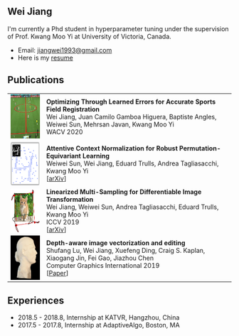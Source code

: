 ## Wei Jiang

I'm currently a Phd student in hyperparameter tuning under the supervision of Prof. Kwang Moo Yi at University of Victoria, Canada.

* Email: jiangwei1993@gmail.com
* Here is my [resume](./pdfs/jw_resume.pdf)

## Publications

|                                                              |                                                              |
| :----------------------------------------------------------- | ------------------------------------------------------------ |
| <img style="float: left;" src="./figs/sportsfield.png" height="100"> | **Optimizing Through Learned Errors for Accurate Sports Field Registration**<br />Wei Jiang, Juan Camilo Gamboa Higuera, Baptiste Angles, Weiwei Sun, Mehrsan Javan, Kwang Moo Yi<br />WACV 2020 |
| <img style="float: left;" src="./figs/acne.png" height="100"> | **Attentive Context Normalization for Robust Permutation-Equivariant Learning**<br />Weiwei Sun, Wei Jiang, Eduard Trulls, Andrea Tagliasacchi, Kwang Moo Yi<br />[[arXiv](https://arxiv.org/abs/1907.02545)] |
| <img style="float: left;" src="./figs/linearized.png" height="100"> | **Linearized Multi-Sampling for Differentiable Image Transformation**<br />Wei Jiang, Weiwei Sun, Andrea Tagliasacchi, Eduard Trulls, Kwang Moo Yi<br />ICCV 2019<br />[[arXiv](https://arxiv.org/abs/1901.07124/)] |
| <img style="float: left;" src="./figs/diffusion_curves.png" height="100"> | **Depth-aware image vectorization and editing**<br />Shufang Lu, Wei Jiang, Xuefeng Ding, Craig S. Kaplan, Xiaogang Jin, Fei Gao, Jiazhou Chen<br />Computer Graphics International 2019<br />[[Paper](https://link.springer.com/article/10.1007%2Fs00371-019-01671-0)] |

## Experiences

* 2018.5 - 2018.8, Internship at KATVR, Hangzhou, China
* 2017.5 - 2017.8, Internship at AdaptiveAlgo, Boston, MA